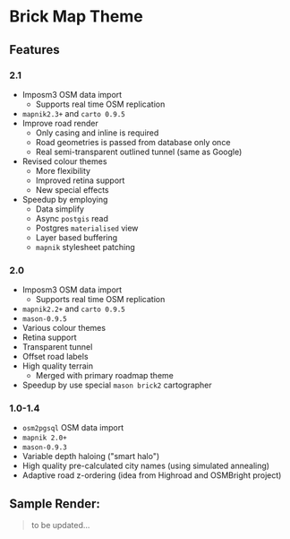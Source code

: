 # Brick Map Theme

## Features

### 2.1

- Imposm3 OSM data import
    - Supports real time OSM replication
- `mapnik2.3+` and `carto 0.9.5`
- Improve road render
    - Only casing and inline is required
    - Road geometries is passed from database only once
    - Real semi-transparent outlined tunnel (same as Google)
- Revised colour themes
    - More flexibility
    - Improved retina support
    - New special effects
- Speedup by employing
    - Data simplify
    - Async `postgis` read
    - Postgres `materialised` view
    - Layer based buffering
    - `mapnik` stylesheet patching 
    
### 2.0

- Imposm3 OSM data import
    - Supports real time OSM replication
- `mapnik2.2+` and `carto 0.9.5`
- `mason-0.9.5`
- Various colour themes
- Retina support
- Transparent tunnel
- Offset road labels
- High quality terrain
    - Merged with primary roadmap theme
- Speedup by use special `mason brick2` cartographer

### 1.0-1.4

- `osm2pgsql` OSM data import
- `mapnik 2.0+`
- `mason-0.9.3`
- Variable depth haloing ("smart halo")
- High quality pre-calculated city names (using simulated annealing)
- Adaptive road z-ordering (idea from Highroad and OSMBright project)

## Sample Render:

> to be updated...